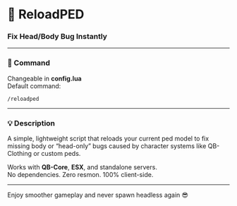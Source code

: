 # 🔁 ReloadPED
### Fix Head/Body Bug Instantly

---

### 💬 Command
Changeable in **config.lua**  
Default command:  
```
/reloadped
```

---

### 💡 Description
A simple, lightweight script that reloads your current ped model to fix missing body or “head-only” bugs caused by character systems like QB-Clothing or custom peds.

Works with **QB-Core**, **ESX**, and standalone servers.  
No dependencies. Zero resmon. 100% client-side.

---

Enjoy smoother gameplay and never spawn headless again 😎
